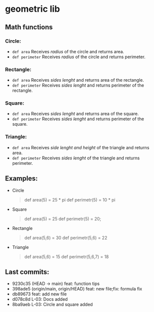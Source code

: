 # geometric lib

## Math functions

### Circle:
* `def area` Receives *radius* of the circle and returns area.
* `def perimeter` Receives *radius* of the circle and returns perimeter.

### Rectangle:
* `def area` Receives *sides lenght* and returns area of the rectangle.
* `def perimeter` Receives *sides lenght* and returns perimeter of the rectangle.

### Square:
* `def area` Receives *sides lenght* and returns area of the square.
* `def perimeter` Receives *sides lenght* and returns perimeter of the square.

### Triangle:   
* `def area` Receives *side lenght and height* of the triangle and returns area.
* `def perimeter` Receives *sides lenght* of the triangle and returns perimeter.


## Examples:

- Circle
    > def area(5) = 25 * pi
    > def perimetr(5) = 10 * pi
- Square
    > def area(5) = 25
    > def perimetr(5) = 20;
- Rectangle
    > def area(5,6) = 30
    > def perimetr(5,6) = 22
- Triangle
    > def area(5,6) = 15
    > def perimetr(5,6,7) = 18

## Last commits:

* 9230c35 (HEAD -> main) feat: function tips
* 398ade5 (origin/main, origin/HEAD) feat: new file;fix: formula fix
* db89673 feat: add new file
* d078c8d L-03: Docs added
* 8ba9aeb L-03: Circle and square added




